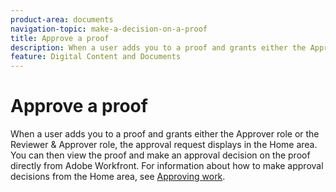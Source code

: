 ```yaml
---
product-area: documents
navigation-topic: make-a-decision-on-a-proof
title: Approve a proof
description: When a user adds you to a proof and grants either the Approver role or the Reviewer & Approver role, the approval request displays in the Home area. You can then view the proof and make an approval decision on the proof directly from Adobe Workfront. For information about how to make approval decisions from the Home area, see Approving work .
feature: Digital Content and Documents
---
```


# Approve a proof

When a user adds you to a proof and grants either the Approver role or the Reviewer & Approver role, the approval request displays in the Home area. You can then view the proof and make an approval decision on the proof directly from Adobe Workfront. For information about how to make approval decisions from the Home area, see [Approving work](../../../../review-and-approve-work/manage-approvals/approving-work.md).
